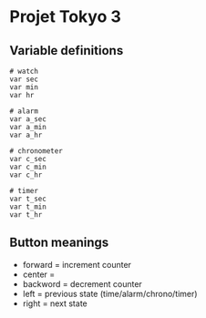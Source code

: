 # Projet Tokyo 3

## Variable definitions

```
# watch
var sec
var min
var hr

# alarm
var a_sec
var a_min
var a_hr

# chronometer
var c_sec
var c_min
var c_hr

# timer
var t_sec
var t_min
var t_hr
```

## Button meanings
* forward = increment counter
* center =
* backword = decrement counter
* left = previous state (time/alarm/chrono/timer)
* right = next state 
